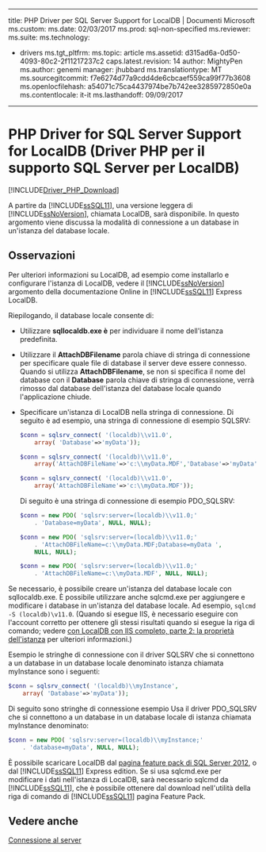 
---
title: PHP Driver per SQL Server Support for LocalDB | Documenti Microsoft
ms.custom: 
ms.date: 02/03/2017
ms.prod: sql-non-specified
ms.reviewer: 
ms.suite: 
ms.technology:
- drivers
ms.tgt_pltfrm: 
ms.topic: article
ms.assetid: d315ad6a-0d50-4093-80c2-2f11217237c2
caps.latest.revision: 14
author: MightyPen
ms.author: genemi
manager: jhubbard
ms.translationtype: MT
ms.sourcegitcommit: f7e6274d77a9cdd4de6cbcaef559ca99f77b3608
ms.openlocfilehash: a54071c75ca4437974be7b742ee3285972850e0a
ms.contentlocale: it-it
ms.lasthandoff: 09/09/2017

---
# <a name="php-driver-for-sql-server-support-for-localdb"></a>PHP Driver for SQL Server Support for LocalDB (Driver PHP per il supporto SQL Server per LocalDB)

[!INCLUDE[Driver_PHP_Download](../../includes/driver_php_download.md)]

A partire da [!INCLUDE[ssSQL11](../../includes/sssql11_md.md)], una versione leggera di [!INCLUDE[ssNoVersion](../../includes/ssnoversion_md.md)], chiamata LocalDB, sarà disponibile. In questo argomento viene discussa la modalità di connessione a un database in un'istanza del database locale.

## <a name="remarks"></a>Osservazioni

Per ulteriori informazioni su LocalDB, ad esempio come installarlo e configurare l'istanza di LocalDB, vedere il [!INCLUDE[ssNoVersion](../../includes/ssnoversion_md.md)] argomento della documentazione Online in [!INCLUDE[ssSQL11](../../includes/sssql11_md.md)] Express LocalDB.

Riepilogando, il database locale consente di:

-   Utilizzare **sqllocaldb.exe è** per individuare il nome dell'istanza predefinita.

-   Utilizzare il **AttachDBFilename** parola chiave di stringa di connessione per specificare quale file di database il server deve essere connesso. Quando si utilizza **AttachDBFilename**, se non si specifica il nome del database con il **Database** parola chiave di stringa di connessione, verrà rimosso dal database dell'istanza del database locale quando l'applicazione chiude.

-   Specificare un'istanza di LocalDB nella stringa di connessione. Di seguito è ad esempio, una stringa di connessione di esempio SQLSRV:

    ```php
    $conn = sqlsrv_connect( '(localdb)\\v11.0',
        array( 'Database'=>'myData'));

    $conn = sqlsrv_connect( '(localdb)\\v11.0',
        array('AttachDBFileName'=>'c:\\myData.MDF','Database'=>'myData'));

    $conn = sqlsrv_connect( '(localdb)\\v11.0',
        array('AttachDBFileName'=>'c:\\myData.MDF'));
    ```

    Di seguito è una stringa di connessione di esempio PDO_SQLSRV:  

    ```php
    $conn = new PDO( 'sqlsrv:server=(localdb)\\v11.0;'
        . 'Database=myData', NULL, NULL);

    $conn = new PDO( 'sqlsrv:server=(localdb)\\v11.0;'
        . 'AttachDBFileName=c:\\myData.MDF;Database=myData ',
        NULL, NULL);

    $conn = new PDO( 'sqlsrv:server=(localdb)\\v11.0;'
        . 'AttachDBFileName=c:\\myData.MDF', NULL, NULL);  
    ```

Se necessario, è possibile creare un'istanza del database locale con sqllocaldb.exe. È possibile utilizzare anche sqlcmd.exe per aggiungere e modificare i database in un'istanza del database locale. Ad esempio, `sqlcmd -S (localdb)\v11.0`. (Quando si esegue IIS, è necessario eseguire con l'account corretto per ottenere gli stessi risultati quando si esegue la riga di comando; vedere [con LocalDB con IIS completo, parte 2: la proprietà dell'istanza](http://blogs.msdn.com/b/sqlexpress/archive/2011/12/09/using-localdb-with-full-iis-part-2-instance-ownership.aspx) per ulteriori informazioni.)

Esempio le stringhe di connessione con il driver SQLSRV che si connettono a un database in un database locale denominato istanza chiamata myInstance sono i seguenti:

```php
$conn = sqlsrv_connect( '(localdb)\\myInstance',
    array( 'Database'=>'myData'));
```

Di seguito sono stringhe di connessione esempio Usa il driver PDO_SQLSRV che si connettono a un database in un database locale di istanza chiamata myInstance denominato:  
  
```php
$conn = new PDO( 'sqlsrv:server=(localdb)\\myInstance;'
    . 'database=myData', NULL, NULL);
```

È possibile scaricare LocalDB dal [pagina feature pack di SQL Server 2012](http://go.microsoft.com/fwlink/?LinkID=236805), o dal [!INCLUDE[ssSQL11](../../includes/sssql11_md.md)] Express edition. Se si usa sqlcmd.exe per modificare i dati nell'istanza di LocalDB, sarà necessario sqlcmd da [!INCLUDE[ssSQL11](../../includes/sssql11_md.md)], che è possibile ottenere dal download nell'utilità della riga di comando di [!INCLUDE[ssSQL11](../../includes/sssql11_md.md)] pagina Feature Pack.

## <a name="see-also"></a>Vedere anche

[Connessione al server](../../connect/php/connecting-to-the-server.md)

